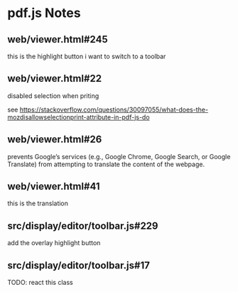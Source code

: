 # pdf.js Notes

## web/viewer.html#245
this is the highlight button i want to switch to a toolbar

## web/viewer.html#22
disabled selection when priting

see https://stackoverflow.com/questions/30097055/what-does-the-mozdisallowselectionprint-attribute-in-pdf-js-do

## web/viewer.html#26
prevents Google’s services (e.g., Google Chrome, Google Search, or Google Translate) from attempting to translate the content of the webpage.



## web/viewer.html#41
this is the translation

## src/display/editor/toolbar.js#229
add the overlay highlight button

## src/display/editor/toolbar.js#17
TODO: react this class 

